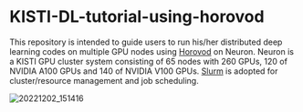 # KISTI-DL-tutorial-using-horovod

This repository is intended to guide users to run his/her distributed deep learning codes on multiple GPU nodes using [Horovod](https://github.com/horovod/horovod) on Neuron. Neuron is a KISTI GPU cluster system consisting of 65 nodes with 260 GPUs, 120 of NVIDIA A100 GPUs and 140 of NVIDIA V100 GPUs. [Slurm](https://slurm.schedmd.com/) is adopted for cluster/resource management and job scheduling.

![20221202_151416](https://user-images.githubusercontent.com/84169368/205228175-e2027603-b985-4953-b161-1fd4505d47c8.png)
